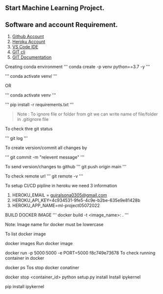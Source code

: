 ## Start Machine Learning Project.

## Software and  account Requirement.

1. [Github Account](https://github.com)
2. [Heroku Account](https://dashboard.heroku.com/login)
3. [VS Code IDE](https://code.visualstudio.com/download)
4. [GIT cli](https://git-scm.com/downloads)
5. [GIT Documentation](https://git-scm.com/docs/gittutorial)

Creating conda environment
'''
conda create -p venv python==3.7 -y
'''

'''
conda activate venv/
'''

OR

'''
conda activate venv
'''

'''
pip install -r requirements.txt
'''

>Note : To ignore file or folder from git we can write name of file/folder in .gitignore file
 
 To check thre git status

 '''
 git log
 '''

 To create version/commit all changes by

 '''
 git commit -m "relevent message"
 '''

 To send version/changes to github
 '''
 git push origin main
 '''

 To check remote url
 '''
 git remote -v
 '''

To setup CI/CD pipline in heroku we need 3 information 

1. HEROKU_EMAIL = gujralsona0305@gmail.com
2. HEROKU_API_KEY=4c934531-9fe5-4c9e-b2be-635e9e81428b
3. HEROKU_APP_NAME=ml-project05072022

BUILD DOCKER IMAGE
'''
docker build -t <image_name>:<tagname> .
'''

Note: Image name for docker must be lowercase

To list docker image

docker images
Run docker image

docker run -p 5000:5000 -e PORT=5000 f8c749e73678
To check running container in docker

docker ps
Tos stop docker conatiner

docker stop <container_id>
python setup.py install
Install ipykernel

pip install ipykernel